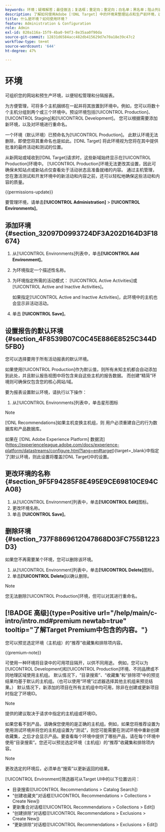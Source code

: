 ```yaml
---
keywords: 环境；疑难解答；最佳做法；复选框；重定向；重定向；白名单；黑名单；阻止列表；允许列表
description: 了解如何使用Adobe [!DNL Target] 中的环境来整理站点和生产前环境，以便轻松管理和独立报告。
title: 什么是环境？如何使用环境？
feature: Administration & Configuration
role: Admin
exl-id: 820a116a-15f9-4ba0-94f3-8e35aa0f90da
source-git-commit: 12831d6584acc482db415629d7e70a18e39c47c2
workflow-type: tm+mt
source-wordcount: '644'
ht-degree: 47%

---
```


# 环境

可组织您的网站和预生产环境，以便轻松管理和分隔报表。

为方便管理，可将多个主机捆绑在一起并将其放置到环境中。例如，您可以将数十个主机分组到两个或三个环境中。预设环境包括[!UICONTROL Production]、[!UICONTROL Staging]和[!UICONTROL Development]。 您可以根据需要添加新环境，以及对环境进行重命名。

一个环境（默认环境）已预命名为[!UICONTROL Production]。 此默认环境无法删除，即使您将其重命名也是如此。[!DNL Target] 将此环境视为您将在其中提供批准的最终活动和测试的位置。

从新网站或域收到[!DNL Target]请求时，这些新域始终显示在[!UICONTROL Production]环境中。 [!UICONTROL Production]环境无法更改其设置，因此可确保未知站点或新站点仅查看处于活动状态且准备就绪的内容。 通过主机管理，您在激活测试和开发环境中的新活动和内容之前，还可以轻松地确保这些活动和内容的质量。

{{permissions-update}}

要管理环境，请单击&#x200B;**[!UICONTROL Administration]** > **[!UICONTROL Environments]**。

## 添加环境 {#section_32097D0993724DF3A202D164D3F18674}

1. 从[!UICONTROL Environments]列表中，单击&#x200B;**[!UICONTROL Add Environment]**。
1. 为环境指定一个描述性名称。
1. 为环境指定所需的活动模式： [!UICONTROL Active Activities]或[!UICONTROL Active and Inactive Activities]。

   如果指定[!UICONTROL Active and Inactive Activities]，此环境中的主机也会显示非活动活动。

1. 单击 **[!UICONTROL Save]**。

## 设置报告的默认环境 {#section_4F8539B07C0C45E886E8525C344D5FB0}

您可以选择要用于所有活动报表的默认环境。

如果使用[!UICONTROL Production]作为默认值，则所有未知主机都会自动添加到此处，并且默认报告视图中将包含来自这些主机的报告数据。 而创建“精简”环境则可确保仅包含您的核心网站/域。

要为报表设置默认环境，请执行以下操作：

1. 从[!UICONTROL Environments]列表中，单击星形图标

>[!NOTE]
>
>[!DNL Recommendations]如果主机变换主机组，则 用户必须重建自己的行为数据库和产品数据库。
>
>如果在 [!DNL Adobe Experience Platform] 数据流](https://experienceleague.adobe.com/docs/experience-platform/datastreams/configure.html?lang=en#target){target=_blank}中指定了[默认环境，则此设置将覆盖[!DNL Target]中的设置。

## 更改环境的名称 {#section_9F5F94285F8E495E9CE69810CE94CA08}

1. 从[!UICONTROL Environment]列表中，单击&#x200B;**[!UICONTROL Edit]**&#x200B;图标。
1. 更改环境名称。
1. 单击 **[!UICONTROL Save]**。

## 删除环境 {#section_737F8869612047868D03FC755B1223D3}

如果您不再需要某个环境，您可以删除该环境。

1. 从[!UICONTROL Environment]列表中，单击&#x200B;**[!UICONTROL Delete]**&#x200B;图标。
1. 单击&#x200B;**[!UICONTROL Delete]**&#x200B;以确认删除。

>[!NOTE]
>
>您无法删除[!UICONTROL Production]环境，但可以对其进行重命名。

## [!BADGE 高级]{type=Positive url="/help/main/c-intro/intro.md#premium newtab=true" tooltip="了解Target Premium中包含的内容。"}

您可以预览选定环境（主机组）的“推荐”收藏集和排除项内容。

{{premium-note}}

可使用一种环境将目录中的可用项目隔开，以供不同用途。 例如，您可以为[!UICONTROL Development]和[!UICONTROL Production]环境、不同品牌或不同地理区域使用主机组。 默认情况下，“目录搜索”、“收藏集”和“排除项”中的预览结果均基于默认的主机组。（也可以使用“环境”过滤器选择其他主机组来预览结果。） 默认情况下，新添加的项目在所有主机组中均可用，除非在创建或更新项目时指定了环境ID。

>[!NOTE]
>
>提供的建议取决于请求中指定的主机组或环境ID。


如果您看不到产品，请确保您使用的是正确的主机组。例如，如果您将推荐设置为使用测试环境并将您的主机组设置为“测试”，则您可能需要在测试环境中重新创建收藏集，之后才会显示产品。要查看每个环境中提供了哪些产品，请在每个环境中使用“目录搜索”。您还可以预览选定环境（主机组）的“推荐”收藏集和排除项内容。

>[!NOTE]
>更改选定的环境后，必须单击“搜索”以更新返回的结果。

[!UICONTROL Environment]筛选器可从Target UI中的以下位置访问：

* 目录搜索([!UICONTROL Recommendations > Catalog Search])
* “创建收藏夹”对话框([!UICONTROL Recommendations > Collections > Create New])
* 更新集合对话框([!UICONTROL Recommendations > Collections > Edit])
* “创建排除”对话框([!UICONTROL Recommendations > Exclusions > Create New])
* “更新排除”对话框([!UICONTROL Recommendations > Exclusions > Edit])
